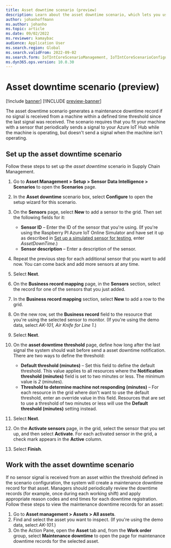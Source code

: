 ```yaml
---
title: Asset downtime scenario (preview)
description: Learn about the asset downtime scenario, which lets you use sensor data to monitor the availability of your assets, including a step-by-step process.
author: johanhoffmann
ms.author: johanho
ms.topic: article
ms.date: 09/02/2022
ms.reviewer: kamaybac
audience: Application User
ms.search.region: Global
ms.search.validFrom: 2022-09-02
ms.search.form: IoTIntCoreScenarioManagement, IoTIntCoreScenarioConfigurationWizardV2, EntAssetObjectProductionStop
ms.dyn365.ops.version: 10.0.30
---
```


# Asset downtime scenario (preview)

[!include [banner](../includes/banner.md)]
[!INCLUDE [preview-banner](~/../shared-content/shared/preview-includes/preview-banner.md)]
<!-- KFM: Preview until further notice -->

The asset downtime scenario generates a maintenance downtime record if no signal is received from a machine within a defined time threshold since the last signal was received. The scenario requires that you fit your machine with a sensor that periodically sends a signal to your Azure IoT Hub while the machine is operating, but doesn't send a signal when the machine isn't operating.

## Set up the asset downtime scenario

Follow these steps to set up the *asset downtime* scenario in Supply Chain Management.

1. Go to **Asset Management \> Setup \> Sensor Data Intelligence \> Scenarios** to open the **Scenarios** page.
2. In the **Asset downtime** scenario box, select **Configure** to open the setup wizard for this scenario.
3. On the **Sensors** page, select **New** to add a sensor to the grid. Then set the following fields for it:

    - **Sensor ID** – Enter the ID of the sensor that you're using. (If you're using the Raspberry PI Azure IoT Online Simulator and have set it up as described in [Set up a simulated sensor for testing](sdi-set-up-simulated-sensor.md), enter *AssetDownTime*.)
    - **Sensor description** – Enter a description of the sensor.

4. Repeat the previous step for each additional sensor that you want to add now. You can come back and add more sensors at any time.
5. Select **Next**.
6. On the **Business record mapping** page, in the **Sensors** section, select the record for one of the sensors that you just added.
7. In the **Business record mapping** section, select **New** to add a row to the grid.
8. On the new row, set the **Business record** field to the resource that you're using the selected sensor to monitor. (If you're using the demo data, select *AK-101, Air Knife for Line 1*.)
9. Select **Next**.
10. On the **asset downtime threshold** page, define how long after the last signal the system should wait before send a asset downtime notification. There are two ways to define the threshold:

    - **Default threshold (minutes)** – Set this field to define the default threshold. This value applies to all resources where the **Notification threshold (minutes)** field is set to two minutes or less. The minimum value is *2* (minutes).
    - **Threshold to determine machine not responding (minutes)** – For each resource in the grid where don't want to use the default threshold, enter an override value in this field. Resources that are set to use a threshold of two minutes or less will use the **Default threshold (minutes)** setting instead.
11. Select **Next**.
12. On the **Activate sensors** page, in the grid, select the sensor that you set up, and then select **Activate**. For each activated sensor in the grid, a check mark appears in the **Active** column.
13. Select **Finish**.

## Work with the asset downtime scenario

If no sensor signal is received from an asset within the threshold defined in the scenario configuration, the system will create a maintenance downtime record for that asset. Managers should periodically review the downtime records (for example, once during each working shift) and apply appropriate reason codes and end times for each downtime registration. Follow these steps to view the maintenance downtime records for an asset:

1. Go to **Asset management > Assets > All assets**.
2. Find and select the asset you want to inspect. (If you're using the demo data, select *AK-101*.)
3. On the Action Pane, open the **Asset** tab and, from the **Work order** group, select **Maintenance downtime** to open the page for maintenance downtime records for the selected asset.
